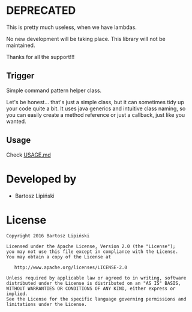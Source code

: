 # DEPRECATED

This is pretty much useless, when we have lambdas.

No new development will be taking place. This library will not be maintained.

Thanks for all the support!!!

## Trigger

Simple command pattern helper class.

Let's be honest... that's just a simple class, but it can sometimes tidy up your code quite a bit. It uses java generics and intuitive class naming, so you can easily create a method reference or just a callback, just like you wanted.

## Usage

Check [USAGE.md](USAGE.md)


Developed by
============
 * Bartosz Lipiński

License
=======

    Copyright 2016 Bartosz Lipiński

    Licensed under the Apache License, Version 2.0 (the "License");
    you may not use this file except in compliance with the License.
    You may obtain a copy of the License at

       http://www.apache.org/licenses/LICENSE-2.0

    Unless required by applicable law or agreed to in writing, software
    distributed under the License is distributed on an "AS IS" BASIS,
    WITHOUT WARRANTIES OR CONDITIONS OF ANY KIND, either express or implied.
    See the License for the specific language governing permissions and
    limitations under the License.

